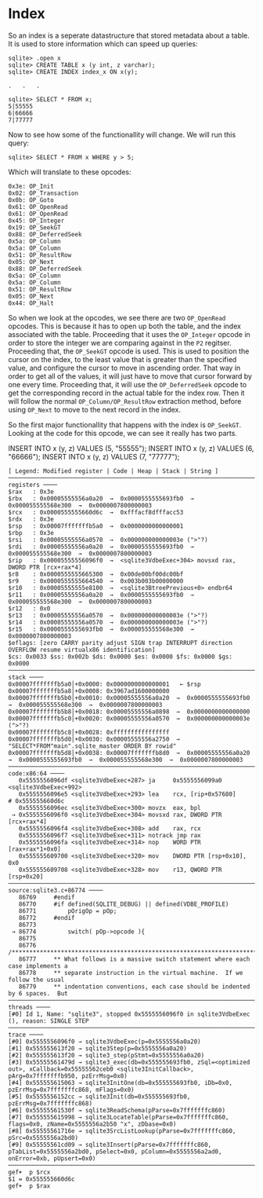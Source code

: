 # Index

So an index is a seperate datastructure that stored metadata about a table. It is used to store information which can speed up queries:

```
sqlite> .open x
sqlite> CREATE TABLE x (y int, z varchar);
sqlite> CREATE INDEX index_x ON x(y);

.	.	.

sqlite> SELECT * FROM x;
5|55555
6|66666
7|77777
```

Now to see how some of the functionallity will change. We will run this query:

```
sqlite> SELECT * FROM x WHERE y > 5;
```

Which will translate to these opcodes:

```
0x3e: OP_Init
0x02: OP_Transaction
0x0b: OP_Goto
0x61: OP_OpenRead
0x61: OP_OpenRead
0x45: OP_Integer
0x19: OP_SeekGT
0x88: OP_DeferredSeek
0x5a: OP_Column
0x5a: OP_Column
0x51: OP_ResultRow
0x05: OP_Next
0x88: OP_DeferredSeek
0x5a: OP_Column
0x5a: OP_Column
0x51: OP_ResultRow
0x05: OP_Next
0x44: OP_Halt
```

So when we look at the opcodes, we see there are two `OP_OpenRead` opcodes. This is because it has to open up both the table, and the index associated with the table. Proceeding that it uses the `OP_Integer` opcode in order to store the integer we are comparing against in the `P2` regitser. Proceeding that, the `OP_SeekGT` opcode is used. This is used to position the cursor on the index, to the least value that is greater than the specified value, and configure the cursor to move in ascending order. That way in order to get all of the values, it will just have to move that cursor forward by one every time. Proceeding that, it will use the `OP_DeferredSeek` opcode to get the corresponding record in the actual table for the index row. Then it will follow the normal `OP_Column/OP_ResultRow` extraction method, before using `OP_Next` to move to the next record in the index.

So the first major functionallity that happens with the index is `OP_SeekGT`. Looking at the code for this opcode, we can see it really has two parts. 

INSERT INTO x (y, z) VALUES (5, "55555");
INSERT INTO x (y, z) VALUES (6, "66666");
INSERT INTO x (y, z) VALUES (7, "77777");

```
[ Legend: Modified register | Code | Heap | Stack | String ]
────────────────────────────────────────────────────────────────────────────────────── registers ────
$rax   : 0x3e              
$rbx   : 0x00005555556a0a20  →  0x0000555555693fb0  →  0x000055555568e300  →  0x0000007800000003
$rcx   : 0x0000555555660d6c  →  0xfffacf8dfffacc53
$rdx   : 0x3e              
$rsp   : 0x00007fffffffb5a0  →  0x0000000000000001
$rbp   : 0x3e              
$rsi   : 0x00005555556a0570  →  0x000000000000003e (">"?)
$rdi   : 0x00005555556a0a20  →  0x0000555555693fb0  →  0x000055555568e300  →  0x0000007800000003
$rip   : 0x00005555556096f0  →  <sqlite3VdbeExec+304> movsxd rax, DWORD PTR [rcx+rax*4]
$r8    : 0x0000555555665300  →  0x00de00bf00dc00bf
$r9    : 0x0000555555664540  →  0x003b003b00000000
$r10   : 0x00005555555e8100  →  <sqlite3BtreePrevious+0> endbr64 
$r11   : 0x00005555556a0a20  →  0x0000555555693fb0  →  0x000055555568e300  →  0x0000007800000003
$r12   : 0x0               
$r13   : 0x00005555556a0570  →  0x000000000000003e (">"?)
$r14   : 0x00005555556a0570  →  0x000000000000003e (">"?)
$r15   : 0x0000555555693fb0  →  0x000055555568e300  →  0x0000007800000003
$eflags: [zero CARRY parity adjust SIGN trap INTERRUPT direction OVERFLOW resume virtualx86 identification]
$cs: 0x0033 $ss: 0x002b $ds: 0x0000 $es: 0x0000 $fs: 0x0000 $gs: 0x0000 
────────────────────────────────────────────────────────────────────────────────────────── stack ────
0x00007fffffffb5a0│+0x0000: 0x0000000000000001	 ← $rsp
0x00007fffffffb5a8│+0x0008: 0x3967ad1600000000
0x00007fffffffb5b0│+0x0010: 0x00005555556a0a20  →  0x0000555555693fb0  →  0x000055555568e300  →  0x0000007800000003
0x00007fffffffb5b8│+0x0018: 0x00005555556a0898  →  0x0000000000000000
0x00007fffffffb5c0│+0x0020: 0x00005555556a0570  →  0x000000000000003e (">"?)
0x00007fffffffb5c8│+0x0028: 0xffffffffffffffff
0x00007fffffffb5d0│+0x0030: 0x00005555556a2750  →  "SELECT*FROM"main".sqlite_master ORDER BY rowid"
0x00007fffffffb5d8│+0x0038: 0x00007fffffffb8d0  →  0x00005555556a0a20  →  0x0000555555693fb0  →  0x000055555568e300  →  0x0000007800000003
──────────────────────────────────────────────────────────────────────────────────── code:x86:64 ────
   0x5555556096df <sqlite3VdbeExec+287> ja     0x5555556099a0 <sqlite3VdbeExec+992>
   0x5555556096e5 <sqlite3VdbeExec+293> lea    rcx, [rip+0x57680]        # 0x555555660d6c
   0x5555556096ec <sqlite3VdbeExec+300> movzx  eax, bpl
 → 0x5555556096f0 <sqlite3VdbeExec+304> movsxd rax, DWORD PTR [rcx+rax*4]
   0x5555556096f4 <sqlite3VdbeExec+308> add    rax, rcx
   0x5555556096f7 <sqlite3VdbeExec+311> notrack jmp rax
   0x5555556096fa <sqlite3VdbeExec+314> nop    WORD PTR [rax+rax*1+0x0]
   0x555555609700 <sqlite3VdbeExec+320> mov    DWORD PTR [rsp+0x10], 0x0
   0x555555609708 <sqlite3VdbeExec+328> mov    r13, QWORD PTR [rsp+0x20]
───────────────────────────────────────────────────────────────────────── source:sqlite3.c+86774 ────
   86769	 #endif
   86770	 #if defined(SQLITE_DEBUG) || defined(VDBE_PROFILE)
   86771	     pOrigOp = pOp;
   86772	 #endif
   86773	 
 → 86774	     switch( pOp->opcode ){
   86775	 
   86776	 /*****************************************************************************
   86777	 ** What follows is a massive switch statement where each case implements a
   86778	 ** separate instruction in the virtual machine.  If we follow the usual
   86779	 ** indentation conventions, each case should be indented by 6 spaces.  But
──────────────────────────────────────────────────────────────────────────────────────── threads ────
[#0] Id 1, Name: "sqlite3", stopped 0x5555556096f0 in sqlite3VdbeExec (), reason: SINGLE STEP
────────────────────────────────────────────────────────────────────────────────────────── trace ────
[#0] 0x5555556096f0 → sqlite3VdbeExec(p=0x5555556a0a20)
[#1] 0x555555613f20 → sqlite3Step(p=0x5555556a0a20)
[#2] 0x555555613f20 → sqlite3_step(pStmt=0x5555556a0a20)
[#3] 0x55555561479d → sqlite3_exec(db=0x555555693fb0, zSql=<optimized out>, xCallback=0x55555562ceb0 <sqlite3InitCallback>, pArg=0x7fffffffb950, pzErrMsg=0x0)
[#4] 0x555555615063 → sqlite3InitOne(db=0x555555693fb0, iDb=0x0, pzErrMsg=0x7fffffffc868, mFlags=0x0)
[#5] 0x5555556152cc → sqlite3Init(db=0x555555693fb0, pzErrMsg=0x7fffffffc868)
[#6] 0x55555561530f → sqlite3ReadSchema(pParse=0x7fffffffc860)
[#7] 0x555555615998 → sqlite3LocateTable(pParse=0x7fffffffc860, flags=0x0, zName=0x5555556a2b50 "x", zDbase=0x0)
[#8] 0x55555561716e → sqlite3SrcListLookup(pParse=0x7fffffffc860, pSrc=0x5555556a2bd0)
[#9] 0x55555561cd09 → sqlite3Insert(pParse=0x7fffffffc860, pTabList=0x5555556a2bd0, pSelect=0x0, pColumn=0x5555556a2ad0, onError=0xb, pUpsert=0x0)
─────────────────────────────────────────────────────────────────────────────────────────────────────
gef➤  p $rcx
$1 = 0x555555660d6c
gef➤  p $rax

